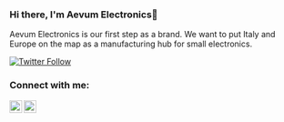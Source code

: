 



### Hi there, I'm Aevum Electronics👋 
Aevum Electronics is our first step as a brand. 
We want to put Italy and Europe on the map
as a manufacturing hub for small electronics.

[![Twitter Follow](https://img.shields.io/twitter/follow/Aevum88?color=1DA1F2&logo=twitter&style=for-the-badge)](https://twitter.com/intent/follow?original_referer=https%3A%2F%2Fgithub.com%2FAevum88&screen_name=Aevum88)


### Connect with me:


[<img align="left" alt="Aevum Electronics | YouTube" width="22px" src="https://cdn.jsdelivr.net/npm/simple-icons@v3/icons/youtube.svg" />][youtube]
[<img align="left" alt="Aevum Electronics | Twitter" width="22px" src="https://cdn.jsdelivr.net/npm/simple-icons@v3/icons/twitter.svg" />][twitter]





<!--### 📺 Latest YouTube Videos

<!-- YOUTUBE:START -->
<!-- YOUTUBE:END -->
<!--
➡️ [more videos...](https://youtube.com/channel/UCYNVZHemGbQInCFgvvXBJDg/videos)


### 📕 Latest Blog Posts
-->
<!-- BLOG-POST-LIST:START -->

<!-- BLOG-POST-LIST:END -->
<!--
➡️ [more blog posts...](indirizzo blog)


<summary>:zap: GitHub Stats</summary>

  <img align="left" alt="Aevum's GitHub Stats" src="https://github-readme-stats.AevumElectronics.vercel.app/api?username=AevumElectronics&show_icons=true&hide_border=true" />
-->
[website]: indirizzo
[twitter]: https://twitter.com/Aevum88
[youtube]: https://youtube.com/channel/UCYNVZHemGbQInCFgvvXBJDg